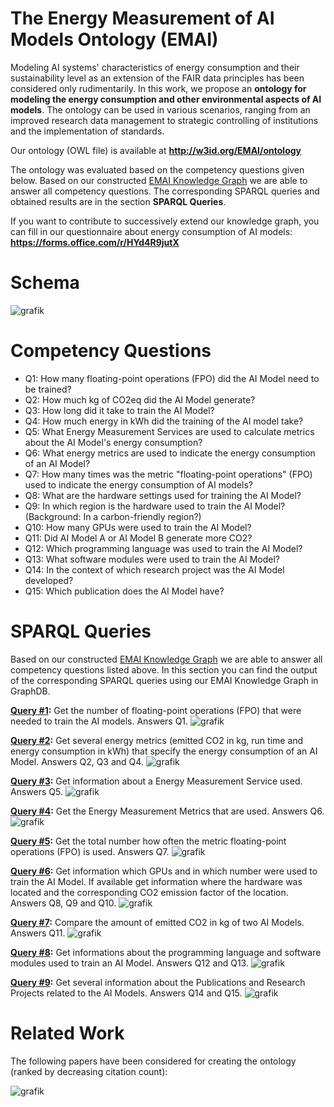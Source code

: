 # The Energy Measurement of AI Models Ontology (EMAI)
Modeling AI systems' characteristics of energy consumption and their sustainability level as an extension of the FAIR data principles has been considered only rudimentarily. In this work, we propose an **ontology for modeling the energy consumption and other environmental aspects of AI models**. The ontology can be used in various scenarios, ranging from an improved research data management to strategic controlling of institutions and the implementation of standards. 

Our ontology (OWL file) is available at **http://w3id.org/EMAI/ontology**

The ontology was evaluated based on the competency questions given below. Based on our constructed [EMAI Knowledge Graph](emai-knowledge-graph) we are able to answer all competency questions. The corresponding SPARQL queries and obtained results are in the section **SPARQL Queries**.

If you want to contribute to successively extend our knowledge graph, you can fill in our questionnaire about energy consumption of AI models: **https://forms.office.com/r/HYd4R9jutX**


# Schema
![grafik](emai-ontology-schema.png)

# Competency Questions
* Q1: How many floating-point operations (FPO) did the AI Model need to be trained?
* Q2: How much kg of CO2eq did the AI Model generate?
* Q3: How long did it take to train the AI Model?
* Q4: How much energy in kWh did the training of the AI model take?
* Q5: What Energy Measurement Services are used to calculate metrics about the AI Model's energy consumption?
* Q6: What energy metrics are used to indicate the energy consumption of an AI Model?
* Q7: How many times was the metric "floating-point operations" (FPO) used to indicate the energy consumption of AI models?
* Q8: What are the hardware settings used for training the AI Model?
* Q9: In which region is the hardware used to train the AI Model? (Background: In a carbon-friendly region?)
* Q10: How many GPUs were used to train the AI Model?
* Q11: Did AI Model A or AI Model B generate more CO2?
* Q12: Which programming language was used to train the AI Model?
* Q13: What software modules were used to train the AI Model?
* Q14: In the context of which research project was the AI Model developed?
* Q15: Which publication does the AI Model have?

# SPARQL Queries

Based on our constructed [EMAI Knowledge Graph](emai-knowledge-graph) we are able to answer all competency questions listed above. In this section you can find the output of the corresponding SPARQL queries using our EMAI Knowledge Graph in GraphDB.

**[Query #1](sparql-queries/query1-energy-metrics-fpo.txt):** Get the number of floating-point operations (FPO) that were needed to train the AI models. Answers Q1.
![grafik](sparql-queries/query1-energy-metrics-fpo.png)

**[Query #2](sparql-queries/query2-energy-metrics-co2-runtime-kWh.txt):** Get several energy metrics (emitted CO2 in kg, run time and energy consumption in kWh) that specify the energy consumption of an AI Model. Answers Q2, Q3 and Q4.
![grafik](sparql-queries/query2-energy-metrics-co2-runtime-kWh.png)

**[Query #3](sparql-queries/query3-energy-measurement-services.txt):** Get information about a Energy Measurement Service used. Answers Q5.
![grafik](sparql-queries/query3-energy-measurement-services.png)

**[Query #4](sparql-queries/query4-energy-metrics.txt):** Get the Energy Measurement Metrics that are used. Answers Q6.
![grafik](sparql-queries/query4-energy-metrics.png)

**[Query #5](sparql-queries/query5-total-number-fpo.txt):** Get the total number how often the metric floating-point operations (FPO) is used. Answers Q7.
![grafik](sparql-queries/query5-total-number-fpo.png)

**[Query #6](sparql-queries/query6-hardware-gpu-location.txt):** Get information which GPUs and in which number were used to train the AI Model. If available get information where the hardware was located and the corresponding CO2 emission factor of the location. Answers Q8, Q9 and Q10.
![grafik](sparql-queries/query6-hardware-gpu-location.png)

**[Query #7](sparql-queries/query7-compare-co2-two-models.txt):** Compare the amount of emitted CO2 in kg of two AI Models. Answers Q11.
![grafik](sparql-queries/query7-compare-co2-two-models.png)

**[Query #8](sparql-queries/query8-software-module-info.txt):** Get informations about the programming language and software modules used to train an AI Model. Answers Q12 and Q13.
![grafik](sparql-queries/query8-software-module-info.png)

**[Query #9](sparql-queries/query9-publication-project-info.txt):** Get several information about the Publications and Research Projects related to the AI Models. Answers Q14 and Q15.
![grafik](sparql-queries/query9-publication-project-info.png)


# Related Work
The following papers have been considered for creating the ontology (ranked by decreasing citation count):

![grafik](https://user-images.githubusercontent.com/5419543/156885466-1be3b3c5-750d-4a91-9265-29e8c577d2e1.png)

